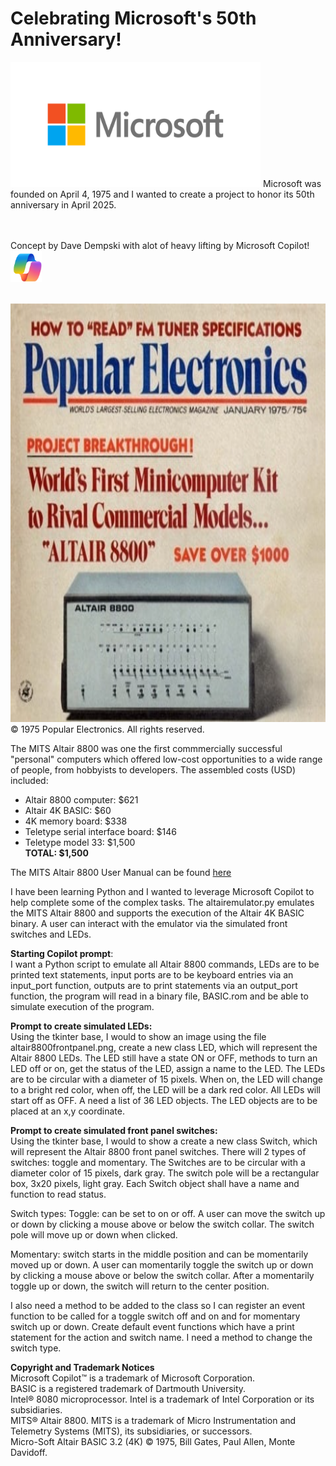 # Celebrating Microsoft's 50th Anniversary!
<img src="images/MicrosoftLogo.png" alt="Microsooft Logo" width="400" height="200"> 
Microsoft was founded on April 4, 1975 and I wanted to create a project to honor its 50th anniversary in April 2025. <br> <br> <br>

Concept by Dave Dempski with alot of heavy lifting by Microsoft Copilot!
<img src="images/CopilotLogo.png" alt="Copilot Logo" width="50" height="50"> <br> <br>

<img src="images/PopularElectronics.png" alt="Popular Electronics Magazine Front Cover" width="764" height="670"> <br>
© 1975 Popular Electronics. All rights reserved. <br>

The MITS Altair 8800 was one the first commmercially successful "personal" computers which offered low-cost opportunities to a wide range of people, from hobbyists to developers. The assembled costs (USD) included: <br>
* Altair 8800 computer: $621
* Altair 4K BASIC: $60
* 4K memory board: $338
* Teletype serial interface board: $146
* Teletype model 33: $1,500 <br>
**TOTAL: $1,500**

The MITS Altair 8800 User Manual can be found <a href="docs/Altair8800UserManual.pdf" target="_blank">here</a>

I have been learning Python and I wanted to leverage Microsoft Copilot to help complete some of the complex tasks. The altairemulator.py emulates the MITS Altair 8800 and supports the execution of the Altair 4K BASIC binary. A user can interact with the emulator via the simulated front switches and LEDs. <br>

**Starting Copilot prompt**: <br>
I want a Python script to emulate all Altair 8800 commands, LEDs are to be printed text statements, input ports are to be keyboard entries via an input_port function, outputs are to print statements via an output_port function, the program will read in a binary file, BASIC.rom and be able to simulate execution of the program.

**Prompt to create simulated LEDs:** <br>
Using the tkinter base, I would to show an image using the file altair8800frontpanel.png, create a new class LED, which will represent the Altair 8800 LEDs.  The LED still have a state ON or OFF, methods to turn an LED off or on, get the status of the LED, assign a name to the LED.  The LEDs are to be circular with a diameter of 15 pixels.  When on, the LED will change to a bright red color, when off, the LED will be a dark red color. All LEDs will start off as OFF. A need a list of 36 LED objects.  The LED objects are to be placed at an x,y coordinate.

**Prompt to create simulated front panel switches:** <br>
Using the tkinter base,  I would to show a create a new class Switch, which will represent the Altair 8800 front panel switches. There will 2 types of switches: toggle and momentary. The Switches are to be circular with a diameter color of 15 pixels, dark gray. The switch pole will be a rectangular box, 3x20 pixels, light gray. Each Switch object shall have a name and function to read status.

Switch types:
Toggle: can be set to on or off. A user can move the switch up or down by clicking a mouse above or below the switch collar. The switch pole will move up or down when clicked.

Momentary: switch starts in the middle position and can be momentarily moved up or down. A user can momentarily toggle the switch up or down by clicking a mouse above or below the switch collar. After a momentarily toggle up or down, the switch will return to the center position.

I also need a method to be added to the class so I can register an event function to be called for a toggle switch off and on and for momentary switch up or down.  Create default event functions which have a print statement for the action and switch name. I need a method to change the switch type. <br>



**Copyright and Trademark Notices** <br>
Microsoft Copilot™ is a trademark of Microsoft Corporation. <br>
BASIC is a registered trademark of Dartmouth University. <br>
Intel® 8080 microprocessor. Intel is a trademark of Intel Corporation or its subsidiaries. <br>
MITS® Altair 8800. MITS is a trademark of Micro Instrumentation and Telemetry Systems (MITS), its subsidiaries, or successors. <br>
Micro-Soft Altair BASIC 3.2 (4K) © 1975, Bill Gates, Paul Allen, Monte Davidoff. <br>

